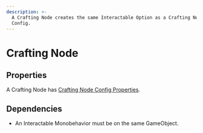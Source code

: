 ```yaml
---
description: >-
  A Crafting Node creates the same Interactable Option as a Crafting Node
  Config.
---
```


# Crafting Node

## Properties

A Crafting Node has [Crafting Node Config Properties](crafting-node.md#properties).

## Dependencies

* An Interactable Monobehavior must be on the same GameObject.
